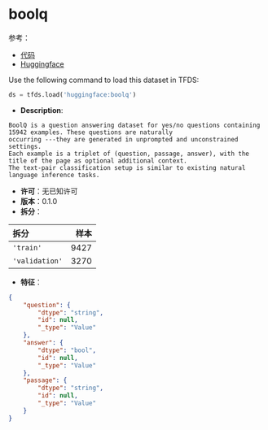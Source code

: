 # boolq

参考：

- [代码](https://github.com/huggingface/datasets/blob/master/datasets/boolq)
- [Huggingface](https://huggingface.co/datasets/boolq)

Use the following command to load this dataset in TFDS:

```python
ds = tfds.load('huggingface:boolq')
```

- **Description**:

```
BoolQ is a question answering dataset for yes/no questions containing 15942 examples. These questions are naturally
occurring ---they are generated in unprompted and unconstrained settings.
Each example is a triplet of (question, passage, answer), with the title of the page as optional additional context.
The text-pair classification setup is similar to existing natural language inference tasks.
```

- **许可**：无已知许可
- **版本**：0.1.0
- **拆分**：

拆分 | 样本
:-- | --:
`'train'` | 9427
`'validation'` | 3270

- **特征**：

```json
{
    "question": {
        "dtype": "string",
        "id": null,
        "_type": "Value"
    },
    "answer": {
        "dtype": "bool",
        "id": null,
        "_type": "Value"
    },
    "passage": {
        "dtype": "string",
        "id": null,
        "_type": "Value"
    }
}
```
